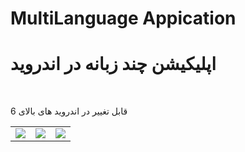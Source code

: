 # MultiLanguage Appication 
# اپلیکیشن چند زبانه در اندروید 


<table>
<tr>
<td><img src="http://s11.picofile.com/file/8405149418/en.png"></td>
<td><img src="http://s11.picofile.com/file/8405149368/change.png"></td>
<td><img src="http://s10.picofile.com/file/8405149392/fa.png"></td>
</tr>



<br>

قابل تغییر در اندروید های بالای 6 


